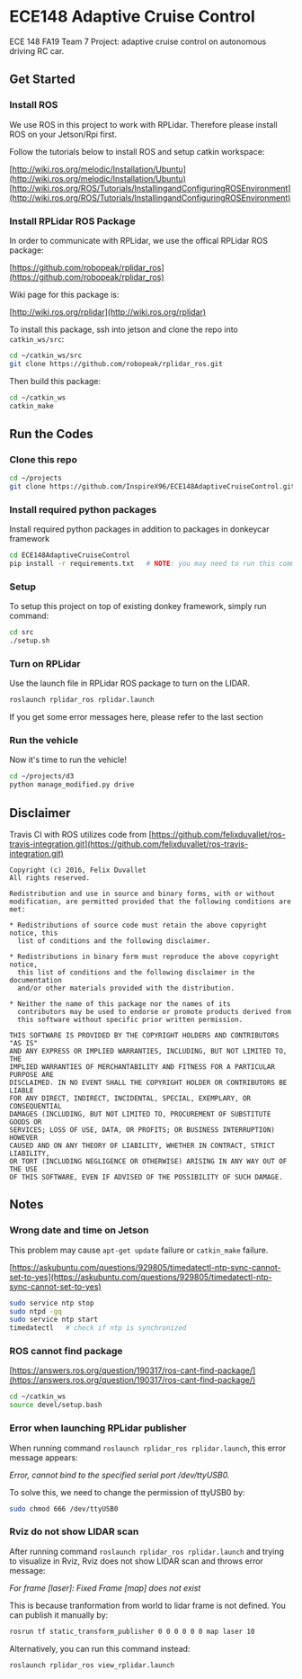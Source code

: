 # ECE148 Adaptive Cruise Control

ECE 148 FA19 Team 7 Project: adaptive cruise control on autonomous driving RC car.

## Get Started

### Install ROS

We use ROS in this project to work with RPLidar. Therefore please install ROS on your Jetson/Rpi first.

Follow the tutorials below to install ROS and setup catkin workspace:

[http://wiki.ros.org/melodic/Installation/Ubuntu](http://wiki.ros.org/melodic/Installation/Ubuntu)<br>
[http://wiki.ros.org/ROS/Tutorials/InstallingandConfiguringROSEnvironment](http://wiki.ros.org/ROS/Tutorials/InstallingandConfiguringROSEnvironment)

### Install RPLidar ROS Package

In order to communicate with RPLidar, we use the offical RPLidar ROS package:

[https://github.com/robopeak/rplidar_ros](https://github.com/robopeak/rplidar_ros)

Wiki page for this package is:

[http://wiki.ros.org/rplidar](http://wiki.ros.org/rplidar)

To install this package, ssh into jetson and clone the repo into `catkin_ws/src`:

```bash
cd ~/catkin_ws/src
git clone https://github.com/robopeak/rplidar_ros.git
```

Then build this package:

```bash
cd ~/catkin_ws
catkin_make
```

## Run the Codes

### Clone this repo
```bash
cd ~/projects
git clone https://github.com/InspireX96/ECE148AdaptiveCruiseControl.git
```

### Install required python packages

Install required python packages in addition to packages in donkeycar framework

```bash
cd ECE148AdaptiveCruiseControl
pip install -r requirements.txt   # NOTE: you may need to run this command in sudo
```

### Setup

To setup this project on top of existing donkey framework, simply run command:

```bash
cd src
./setup.sh
```

### Turn on RPLidar

Use the launch file in RPLidar ROS package to turn on the LIDAR.

```bash
roslaunch rplidar_ros rplidar.launch
```

If you get some error messages here, please refer to the last section

### Run the vehicle

Now it's time to run the vehicle!

```bash
cd ~/projects/d3
python manage_modified.py drive
```

## Disclaimer

Travis CI with ROS utilizes code from [https://github.com/felixduvallet/ros-travis-integration.git](https://github.com/felixduvallet/ros-travis-integration.git)

```
Copyright (c) 2016, Felix Duvallet
All rights reserved.

Redistribution and use in source and binary forms, with or without
modification, are permitted provided that the following conditions are met:

* Redistributions of source code must retain the above copyright notice, this
  list of conditions and the following disclaimer.

* Redistributions in binary form must reproduce the above copyright notice,
  this list of conditions and the following disclaimer in the documentation
  and/or other materials provided with the distribution.

* Neither the name of this package nor the names of its
  contributors may be used to endorse or promote products derived from
  this software without specific prior written permission.

THIS SOFTWARE IS PROVIDED BY THE COPYRIGHT HOLDERS AND CONTRIBUTORS "AS IS"
AND ANY EXPRESS OR IMPLIED WARRANTIES, INCLUDING, BUT NOT LIMITED TO, THE
IMPLIED WARRANTIES OF MERCHANTABILITY AND FITNESS FOR A PARTICULAR PURPOSE ARE
DISCLAIMED. IN NO EVENT SHALL THE COPYRIGHT HOLDER OR CONTRIBUTORS BE LIABLE
FOR ANY DIRECT, INDIRECT, INCIDENTAL, SPECIAL, EXEMPLARY, OR CONSEQUENTIAL
DAMAGES (INCLUDING, BUT NOT LIMITED TO, PROCUREMENT OF SUBSTITUTE GOODS OR
SERVICES; LOSS OF USE, DATA, OR PROFITS; OR BUSINESS INTERRUPTION) HOWEVER
CAUSED AND ON ANY THEORY OF LIABILITY, WHETHER IN CONTRACT, STRICT LIABILITY,
OR TORT (INCLUDING NEGLIGENCE OR OTHERWISE) ARISING IN ANY WAY OUT OF THE USE
OF THIS SOFTWARE, EVEN IF ADVISED OF THE POSSIBILITY OF SUCH DAMAGE.
```

## Notes

### Wrong date and time on Jetson

This problem may cause `apt-get update` failure or `catkin_make` failure.

[https://askubuntu.com/questions/929805/timedatectl-ntp-sync-cannot-set-to-yes](https://askubuntu.com/questions/929805/timedatectl-ntp-sync-cannot-set-to-yes)

```bash
sudo service ntp stop
sudo ntpd -gq
sudo service ntp start
timedatectl   # check if ntp is synchronized
```

### ROS cannot find package

[https://answers.ros.org/question/190317/ros-cant-find-package/](https://answers.ros.org/question/190317/ros-cant-find-package/)

```bash
cd ~/catkin_ws
source devel/setup.bash
```

### Error when launching RPLidar publisher

When running command `roslaunch rplidar_ros rplidar.launch`, this error message appears:

*Error, cannot bind to the specified serial port /dev/ttyUSB0.*

To solve this, we need to change the permission of ttyUSB0 by:

```bash
sudo chmod 666 /dev/ttyUSB0
```


### Rviz do not show LIDAR scan

After running command `roslaunch rplidar_ros rplidar.launch` and trying to visualize in Rviz, Rviz does not show LIDAR scan and throws error message: 

*For frame [laser]: Fixed Frame [map] does not exist*

This is because tranformation from world to lidar frame is not defined. You can publish it manually by:

```bash
rosrun tf static_transform_publisher 0 0 0 0 0 0 map laser 10
```

Alternatively, you can run this command instead:

```bash
roslaunch rplidar_ros view_rplidar.launch
```
